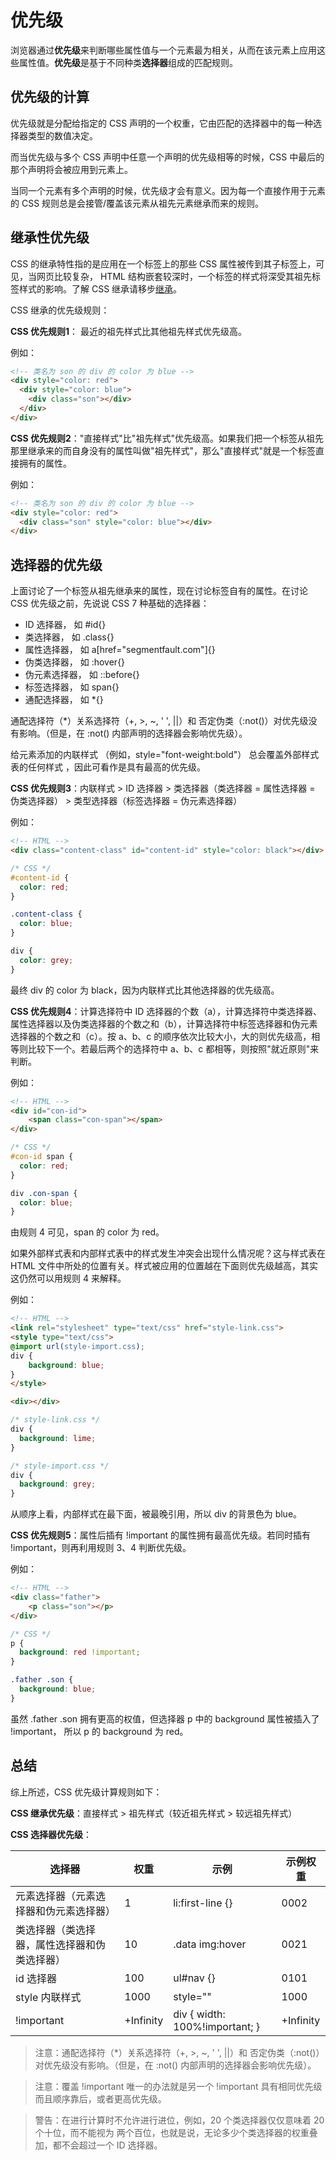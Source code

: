 # 优先级

浏览器通过**优先级**来判断哪些属性值与一个元素最为相关，从而在该元素上应用这些属性值。**优先级**是基于不同种类**选择器**组成的匹配规则。

## 优先级的计算

优先级就是分配给指定的 CSS 声明的一个权重，它由匹配的选择器中的每一种选择器类型的数值决定。

而当优先级与多个 CSS 声明中任意一个声明的优先级相等的时候，CSS 中最后的那个声明将会被应用到元素上。

当同一个元素有多个声明的时候，优先级才会有意义。因为每一个直接作用于元素的 CSS 规则总是会接管/覆盖该元素从祖先元素继承而来的规则。

## 继承性优先级

CSS 的继承特性指的是应用在一个标签上的那些 CSS 属性被传到其子标签上，可见，当网页比较复杂， HTML 结构嵌套较深时，一个标签的样式将深受其祖先标签样式的影响。了解 CSS 继承请移步[继承](https://github.com/JofunLiang/css-key-concepts/blob/master/%E7%BB%A7%E6%89%BF.md)。

CSS 继承的优先级规则：

**CSS 优先规则1**： 最近的祖先样式比其他祖先样式优先级高。

例如：
```html
<!-- 类名为 son 的 div 的 color 为 blue -->
<div style="color: red">
  <div style="color: blue">
    <div class="son"></div>
  </div>
</div>
```

**CSS 优先规则2**："直接样式"比"祖先样式"优先级高。如果我们把一个标签从祖先那里继承来的而自身没有的属性叫做"祖先样式"，那么"直接样式"就是一个标签直接拥有的属性。

例如：
```html
<!-- 类名为 son 的 div 的 color 为 blue -->
<div style="color: red">
  <div class="son" style="color: blue"></div>
</div>
```

## 选择器的优先级

上面讨论了一个标签从祖先继承来的属性，现在讨论标签自有的属性。在讨论 CSS 优先级之前，先说说 CSS 7 种基础的选择器：
* ID 选择器， 如 #id{}
* 类选择器， 如 .class{}
* 属性选择器， 如 a[href="segmentfault.com"]{}
* 伪类选择器， 如 :hover{}
* 伪元素选择器， 如 ::before{}
* 标签选择器， 如 span{}
* 通配选择器， 如 *{}

通配选择符（*）关系选择符（+, >, ~, ' ', ||）和 否定伪类（:not()）对优先级没有影响。（但是，在 :not() 内部声明的选择器会影响优先级）。

给元素添加的内联样式 （例如，style="font-weight:bold"） 总会覆盖外部样式表的任何样式 ，因此可看作是具有最高的优先级。

**CSS 优先规则3**：内联样式 > ID 选择器 > 类选择器（类选择器 = 属性选择器 = 伪类选择器） > 类型选择器（标签选择器 = 伪元素选择器）

例如：
```html
<!-- HTML -->
<div class="content-class" id="content-id" style="color: black"></div>
```
```css
/* CSS */
#content-id {
  color: red;
}

.content-class {
  color: blue;
}

div {
  color: grey;
}
```
最终 div 的 color 为 black，因为内联样式比其他选择器的优先级高。

**CSS 优先规则4**：计算选择符中 ID 选择器的个数（a），计算选择符中类选择器、属性选择器以及伪类选择器的个数之和（b），计算选择符中标签选择器和伪元素选择器的个数之和（c）。按 a、b、c 的顺序依次比较大小，大的则优先级高，相等则比较下一个。若最后两个的选择符中 a、b、c 都相等，则按照"就近原则"来判断。

例如：
```html
<!-- HTML -->
<div id="con-id">
    <span class="con-span"></span>
</div>
```
```css
/* CSS */
#con-id span {
  color: red;
}

div .con-span {
  color: blue;
}
```
由规则 4 可见，span 的 color 为 red。

如果外部样式表和内部样式表中的样式发生冲突会出现什么情况呢？这与样式表在 HTML 文件中所处的位置有关。样式被应用的位置越在下面则优先级越高，其实这仍然可以用规则 4 来解释。

例如：
```html
<!-- HTML -->
<link rel="stylesheet" type="text/css" href="style-link.css">
<style type="text/css">
@import url(style-import.css); 
div {
    background: blue;
}
</style>

<div></div>
```
```css
/* style-link.css */
div {
  background: lime;
}

/* style-import.css */
div {
  background: grey;
}
```
从顺序上看，内部样式在最下面，被最晚引用，所以 div 的背景色为 blue。

**CSS 优先规则5**：属性后插有 !important 的属性拥有最高优先级。若同时插有 !important，则再利用规则 3、4 判断优先级。

例如：
```html
<!-- HTML -->
<div class="father">
    <p class="son"></p>
</div>
```
```css
/* CSS */
p {
  background: red !important;
}

.father .son {
  background: blue;
}
```
虽然 .father .son 拥有更高的权值，但选择器 p 中的 background 属性被插入了 !important， 所以 p 的 background 为 red。

## 总结

综上所述，CSS 优先级计算规则如下：

**CSS 继承优先级**：直接样式 > 祖先样式（较近祖先样式 > 较远祖先样式）

**CSS 选择器优先级**：

选择器 | 权重 | 示例 | 示例权重
-|-|-|-
元素选择器（元素选择器和伪元素选择器） | 1 | li:first-line {} | 0002
类选择器（类选择器，属性选择器和伪类选择器） | 10 | .data img:hover | 0021
id 选择器 | 100 | ul#nav {} | 0101
style 内联样式 | 1000 | style="" | 1000
!important | +Infinity | div { width: 100%!important; } | +Infinity

>注意：通配选择符（*）关系选择符（+, >, ~, ' ', ||）和 否定伪类（:not()）对优先级没有影响。（但是，在 :not() 内部声明的选择器会影响优先级）。

>注意：覆盖 !important 唯一的办法就是另一个 !important 具有相同优先级而且顺序靠后，或者更高优先级。

>警告：在进行计算时不允许进行进位，例如，20 个类选择器仅仅意味着 20 个十位，而不能视为 两个百位，也就是说，无论多少个类选择器的权重叠加，都不会超过一个 ID 选择器。